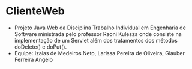 # ClienteWeb
+  Projeto Java Web da Disciplina Trabalho Individual em Engenharia de Software  ministrada pelo professor Raoni Kulesza
  onde consiste na implementação de um Servlet além dos tratamentos dos métodos doDelete() e doPut(). 
  + Equipe: 
   Izaias de Medeiros Neto,
   Larissa Pereira de Oliveira,
   Glauber Ferreira Angelo

